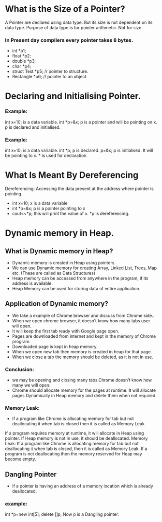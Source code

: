 # What is the Size of a Pointer? 

A Pointer are declared using data type. But its size is not dependent
on its data type.
Purpose of data type is for pointer arithmetic. Not for size. 

### In Present day compilers every pointer takes 8 bytes.
* int *p1;
* float *p2;
* double *p3;
* char *p4;
* struct Test *p5; // pointer to structure. 
* Rectangle *p6; // pointer to an object. 

# Declaring and Initialising Pointer. 

### Example:
int x=10; is a data variable.
int *p=&x; p is a pointer and will be pointing on x. p is declared
and initialised.

### Example: 
int x=10; is a data variable.
int *p; p is declared.
p=&x; p is initialised. It will be pointing to x. * is used for
declaration.

# What Is Meant By Dereferencing
Dereferencing: Accessing the data present at the address where pointer is pointing.
* int x=10; x is a data variable
* int *p=&x; p is a pointer pointing to x
* cout<<*p; this will print the value of x. *p is dereferencing. 


# Dynamic memory in Heap.

## What is Dynamic memory in Heap?

* Dynamic memory is created in Heap using pointers.
* We can use Dynamic memory for creating Array, Linked List, Trees, Map etc. (These are called as Data Structures)
* Heap memory can be accessed from anywhere in the program, if its address is available.
* Heap Memory can be used for storing data of entire application.

## Application of Dynamic memory?
* We take a example of Chrome browser and discuss from Chrome side..
* When we open chrome browser, it doesn’t know how many tabs user will open.
* It will keep the first tab ready with Google page open. 
* Pages are downloaded from internet and kept in the memory of Chrome program.
* Downloaded page is kept in heap memory.
* When we open new tab then memory is created in heap for that page.
* When we close a tab the memory should be deleted, as it is not in use. 

### Conclusion:
* we may be opening and closing many tabs.Chrome doesn’t know how many we will open.
* Chrome should allocate memory for the pages at runtime. It will allocate pages Dynamically 
in Heap memory and delete them when not required.

### Memory Leak:

* If a program like Chrome is allocating memory for tab but not deallocating it when tab is closed then it is called as Memory Leak

If a program requires memory at runtime, it will allocate in Heap using pointer.
If Heap memory is not in use, it should be deallocated.
Memory Leak: If a program like Chrome is allocating memory for
tab but not deallocating it when tab is closed, then it is called as
Memory Leak.
If a program is not deallocating then the memory reserved for Heap
may become empty. 


## Dangling Pointer
* If a pointer is having an address of a memory location which is already deallocated.
### example:
int *p=new int[5];
delete []p;
Now p is a Dangling pointer.